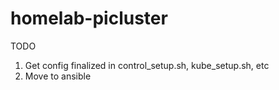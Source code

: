 # homelab-picluster

TODO
1. Get config finalized in control_setup.sh, kube_setup.sh, etc
2. Move to ansible

